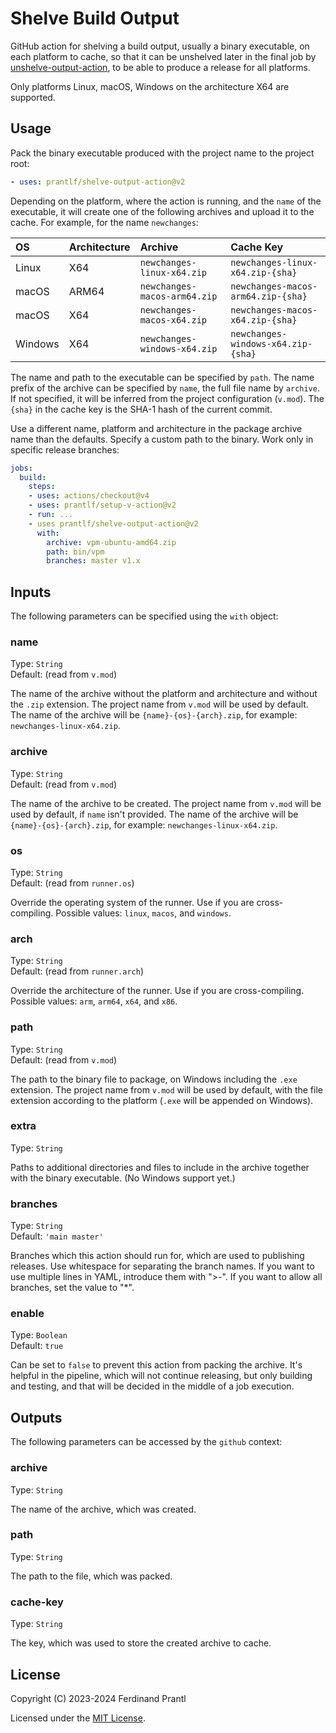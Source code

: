 # Shelve Build Output

GitHub action for shelving a build output, usually a binary executable, on each platform to cache, so that it can be unshelved later in the final job by [unshelve-output-action], to be able to produce a release for all platforms.

Only platforms Linux, macOS, Windows on the architecture X64 are supported.

## Usage

Pack the binary executable produced with the project name to the project root:

```yml
- uses: prantlf/shelve-output-action@v2
```

Depending on the platform, where the action is running, and the `name` of the executable, it will create one of the following archives and upload it to the cache. For example, for the name `newchanges`:

|    OS   | Architecture |            Archive           |            Cache Key               |
|:--------|:-------------|:-----------------------------|:-----------------------------------|
| Linux   |      X64     | `newchanges-linux-x64.zip`   | `newchanges-linux-x64.zip-{sha}`   |
| macOS   |     ARM64    | `newchanges-macos-arm64.zip` | `newchanges-macos-arm64.zip-{sha}` |
| macOS   |      X64     | `newchanges-macos-x64.zip`   | `newchanges-macos-x64.zip-{sha}`   |
| Windows |      X64     | `newchanges-windows-x64.zip` | `newchanges-windows-x64.zip-{sha}` |

The name and path to the executable can be specified by `path`. The name prefix of the archive can be specified by `name`, the full file name by `archive`. If not specified, it will be inferred from the project configuration (`v.mod`). The `{sha}` in the cache key is the SHA-1 hash of the current commit.

Use a different name, platform and architecture in the package archive name than the defaults. Specify a custom path to the binary. Work only in specific release branches:

```yml
jobs:
  build:
    steps:
    - uses: actions/checkout@v4
    - uses: prantlf/setup-v-action@v2
    - run: ...
    - uses prantlf/shelve-output-action@v2
      with:
        archive: vpm-ubuntu-amd64.zip
        path: bin/vpm
        branches: master v1.x
```

## Inputs

The following parameters can be specified using the `with` object:

### name

Type: `String`<br>
Default: (read from `v.mod`)

The name of the archive without the platform and architecture and without the `.zip` extension. The project name from `v.mod` will be used by default. The name of the archive will be `{name}-{os}-{arch}.zip`, for example: `newchanges-linux-x64.zip`.

### archive

Type: `String`<br>
Default: (read from `v.mod`)

The name of the archive to be created. The project name from `v.mod` will be used by default, if `name` isn't provided. The name of the archive will be `{name}-{os}-{arch}.zip`, for example: `newchanges-linux-x64.zip`.

### os

Type: `String`<br>
Default: (read from `runner.os`)

Override the operating system of the runner. Use if you are cross-compiling. Possible values: `linux`, `macos`, and `windows`.

### arch

Type: `String`<br>
Default: (read from `runner.arch`)

Override the architecture of the runner. Use if you are cross-compiling. Possible values: `arm`, `arm64`, `x64`, and `x86`.

### path

Type: `String`<br>
Default: (read from `v.mod`)

The path to the binary file to package, on Windows including the `.exe` extension. The project name from `v.mod` will be used by default, with the file extension according to the platform (`.exe` will be appended on Windows).

### extra

Type: `String`<br>

Paths to additional directories and files to include in the archive together with the binary executable. (No Windows support yet.)

### branches

Type: `String`<br>
Default: `'main master'`

Branches which this action should run for, which are used to publishing releases. Use whitespace for separating the branch names. If you want to use multiple lines in YAML, introduce them with ">-". If you want to allow all branches, set the value to "*".

### enable

Type: `Boolean`<br>
Default: `true`

Can be set to `false` to prevent this action from packing the archive. It's helpful in the pipeline, which will not continue releasing, but only building and testing, and that will be decided in the middle of a job execution.

## Outputs

The following parameters can be accessed by the `github` context:

### archive

Type: `String`<br>

The name of the archive, which was created.

### path

Type: `String`<br>

The path to the file, which was packed.

### cache-key

Type: `String`<br>

The key, which was used to store the created archive to cache.

## License

Copyright (C) 2023-2024 Ferdinand Prantl

Licensed under the [MIT License].

[MIT License]: http://en.wikipedia.org/wiki/MIT_License
[unshelve-output-action]: https://github.com/prantlf/unshelve-output-action
